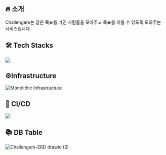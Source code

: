 ## 🔥 소개
Challengers는 같은 목표를 가진 사람들을 모아주고 목표를 이룰 수 있도록 도와주는 서비스입니다.


## 🛠  Tech Stacks

![](https://user-images.githubusercontent.com/50768514/202888570-1b7e6c51-410e-4086-b5c9-0f800dee382a.png)

## ⚙️Infrastructure


![Monolithic Infrastructure](https://user-images.githubusercontent.com/50768514/202976810-296b0453-96b2-4c7c-b994-4c3083579bbb.png)

## 🔀 CI/CD

![](https://user-images.githubusercontent.com/50768514/202887385-193b8d80-c9e2-4ad2-9225-20c01ccd73ae.png)


## 📚 DB Table

![Challengers-ERD drawio (2)](https://user-images.githubusercontent.com/50768514/202887638-229d9edd-9827-4b19-a553-61213609418d.png)
